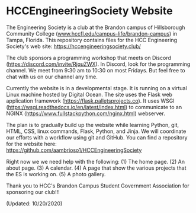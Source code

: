 # HCCEngineeringSociety Website

The Engineering Society is a club at the Brandon campus of Hillsborough Community College (www.hccfl.edu/campus-life/brandon-campus) in Tampa, Florida.  This repository contains files for the HCC Engineering Society's web site:  https://hccengineeringsociety.club/    

The club sponsors a programming workshop that meets on Discord (https://discord.com/invite/RjquZWX).   In Discord, look for the programming channel.   We meet from 9:30 am to 10:30 on most Fridays.   But feel free to chat with us on our channel any time.

Currently the website is in a developmental stage.   It is running on a virtual Linux machine hosted by Digital Ocean.  The site uses the Flask web application framework (https://flask.palletsprojects.co).  It uses WSGI (https://wsgi.readthedocs.io/en/latest/index.html) to communicate to an NGINX (https://www.fullstackpython.com/nginx.html) webserver.

The plan is to gradually build up the website while learning Python, git, HTML, CSS, linux commands, Flask, Python, and Jinja.  We will coordinate our efforts with a workflow using git and GitHub.   You can find a repository for the website here:
https://github.com/aambrioso1/HCCEngineeringSociety

Right now we we need help with the following:
(1)  The home page.
(2)  An about page.
(3)  A calendar.
(4)  A page that show the various projects that the ES is working on.
(5)  A photo gallery.

Thank you to HCC's Brandon Campus Student Government Association for sponsoring our club!!! 

(Updated: 10/20/2020)